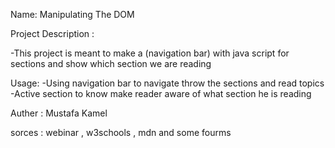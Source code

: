 Name: Manipulating The DOM

Project Description : 

  -This project is meant to make a (navigation bar) with java script for sections and show which section we are reading

Usage:
 -Using navigation bar to navigate throw the sections and read topics
 -Active section to know make reader aware of what section he is reading

Auther : Mustafa Kamel


sorces : webinar , w3schools , mdn and some fourms



